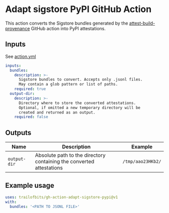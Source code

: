 # Adapt sigstore PyPI GitHub Action

This action converts the Sigstore bundles generated by the [attest-build-provenance](https://github.com/actions/attest-build-provenance) GitHub action into PyPI attestations.

## Inputs

See [action.yml](https://github.com/trailofbits/gh-action-adapt-sigstore-pypi/blob/main/action.yml)

```yml
inputs:
  bundles:
    description: >-
      Sigstore bundles to convert. Accepts only .jsonl files.
      May contain a glob pattern or list of paths.
    required: true
  output-dir:
    description: >-
      Directory where to store the converted attestations.
      Optional, if omitted a new temporary directory will be
      created and returned as an output.
    required: false
```

## Outputs

| Name          | Description                                                          | Example           |
| ------------- | -------------------------------------------------------------------- | ------------------|
| `output-dir ` | Absolute path to the directory containing the converted attestations | `/tmp/aao23HKb2/` |

## Example usage

```yml
uses: trailofbits/gh-action-adapt-sigstore-pypi@v1
with:
  bundles: '<PATH TO JSONL FILE>'
```
